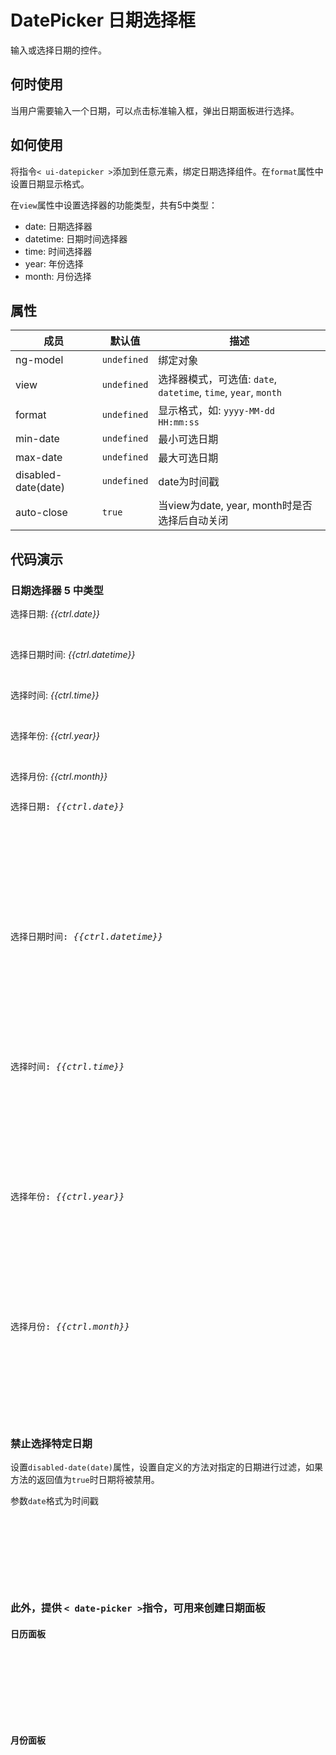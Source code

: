 # DatePicker 日期选择框

输入或选择日期的控件。

## 何时使用

当用户需要输入一个日期，可以点击标准输入框，弹出日期面板进行选择。

## 如何使用

将指令`< ui-datepicker >`添加到任意元素，绑定日期选择组件。在`format`属性中设置日期显示格式。

在`view`属性中设置选择器的功能类型，共有5中类型：

- date: 日期选择器
- datetime: 日期时间选择器
- time: 时间选择器
- year: 年份选择
- month: 月份选择


## 属性

| 成员 	| 默认值	| 描述	| 
| -------| ----| ---| 
| ng-model	| `undefined`	| 绑定对象	| 
| view	| `undefined`	| 选择器模式，可选值: `date`, `datetime`, `time`, `year`, `month`	| 
| format		| `undefined`		| 显示格式，如: `yyyy-MM-dd HH:mm:ss`	| 
| min-date		| `undefined`		| 最小可选日期	| 
| max-date		| `undefined`		| 最大可选日期	| 
| disabled-date(date)		| `undefined`		| date为时间戳	| 
| auto-close	| 	`true`		| 当view为date, year, month时是否选择后自动关闭	| 

## 代码演示

### 日期选择器 5 中类型

<div class="bs-example">
    <p>选择日期: <em>{{ctrl.date}}</em></p>
<div class="row">
    <div class="col-md-4">
        <ui-datepicker ng-model="ctrl.date" view="date" format="yyyy-MM-dd" />
    </div>
</div>
<br />
<p>选择日期时间: <em>{{ctrl.datetime}}</em></p>
<div class="row">
    <div class="col-md-4">
    <ui-datepicker ng-model="ctrl.datetime" view="datetime" format="yyyy-MM-dd HH:mm:ss" />
    </div>
</div>
<br />
<p>选择时间: <em>{{ctrl.time}}</em></p>
<div class="row">
    <div class="col-md-4">
      <ui-datepicker ng-model="ctrl.time" view="time" format="HH:mm:ss" />
    </div>
</div>
<br />
<p>选择年份: <em>{{ctrl.year}}</em></p>
<div class="row">
    <div class="col-md-4">
      <ui-datepicker ng-model="ctrl.year" view="year" format="yyyy" />
    </div>
</div>
<br />
<p>选择月份: <em>{{ctrl.month}}</em></p>
<div class="row">
    <div class="col-md-4">
       <ui-datepicker ng-model="ctrl.month" view="month" format="MM" />
    </div>
</div>
</div>
<ui-clipboard clipboard-target="clipboard1"></ui-clipboard>
<div class="highlight" id="clipboard1">
<pre>
<p>选择日期: <em>{{ctrl.date}}</em></p>
<div class="row">
    <div class="col-md-4">
        <ui-datepicker ng-model="ctrl.date" view="date" format="yyyy-MM-dd" />
    </div>
</div>
<br />
<p>选择日期时间: <em>{{ctrl.datetime}}</em></p>
<div class="row">
    <div class="col-md-4">
    <ui-datepicker ng-model="ctrl.datetime" view="datetime" format="yyyy-MM-dd HH:mm:ss" />
    </div>
</div>
<br />
<p>选择时间: <em>{{ctrl.time}}</em></p>
<div class="row">
    <div class="col-md-4">
      <ui-datepicker ng-model="ctrl.time" view="time" format="HH:mm:ss" />
    </div>
</div>
<br />
<p>选择年份: <em>{{ctrl.year}}</em></p>
<div class="row">
    <div class="col-md-4">
      <ui-datepicker ng-model="ctrl.year" view="year" format="yyyy" />
    </div>
</div>
<br />
<p>选择月份: <em>{{ctrl.month}}</em></p>
<div class="row">
    <div class="col-md-4">
       <ui-datepicker ng-model="ctrl.month" view="month" format="MM" />
    </div>
</div>
</pre>
</div>

### 禁止选择特定日期

设置`disabled-date(date)`属性，设置自定义的方法对指定的日期进行过滤，如果方法的返回值为`true`时日期将被禁用。

参数`date`格式为时间戳

 <div class="bs-example">
 <div class="row">
    <div class="col-md-4">
       <ui-datepicker ng-model="ctrl.datetime" view="datetime" format="yyyy-MM-dd HH:mm:ss" disabled-date="ctrl.disabled(date)"/>
    </div>
</div>
 </div>
 <ui-clipboard clipboard-target="clipboard2"></ui-clipboard>
<div class="highlight" id="clipboard2">
<pre>
<div class="row">
    <div class="col-md-4">
       <ui-datepicker ng-model="ctrl.datetime" view="datetime" format="yyyy-MM-dd HH:mm:ss" disabled-date="ctrl.disabled(date)"/>
    </div>
</div>
</pre>
</div>


### 此外，提供 `< date-picker >`指令，可用来创建日期面板

#### 日历面板

<div class="bs-example">
 <div class="row">
    <div class="col-md-4">
       <date-picker ng-model="ctrl.date" view="date" format="yyyy-MM-dd" />
    </div>
</div>
 </div>
 <ui-clipboard clipboard-target="clipboard4"></ui-clipboard>
<div class="highlight" id="clipboard4">
<pre>
<div class="row">
    <div class="col-md-4">
       <date-picker ng-model="ctrl.date" view="date" format="yyyy-MM-dd" />
    </div>
</div>
</pre>
</div>

#### 月份面板

<div class="bs-example">
 <div class="row">
    <div class="col-md-4">
       <date-picker ng-model="ctrl.date" view="month" format="MM"/>
    </div>
</div>
 </div>
 <ui-clipboard clipboard-target="clipboard5"></ui-clipboard>
<div class="highlight" id="clipboard5">
<pre>
<div class="row">
    <div class="col-md-4">
       <date-picker ng-model="ctrl.date" view="month" format="MM"/>
    </div>
</div>
</pre>
</div>